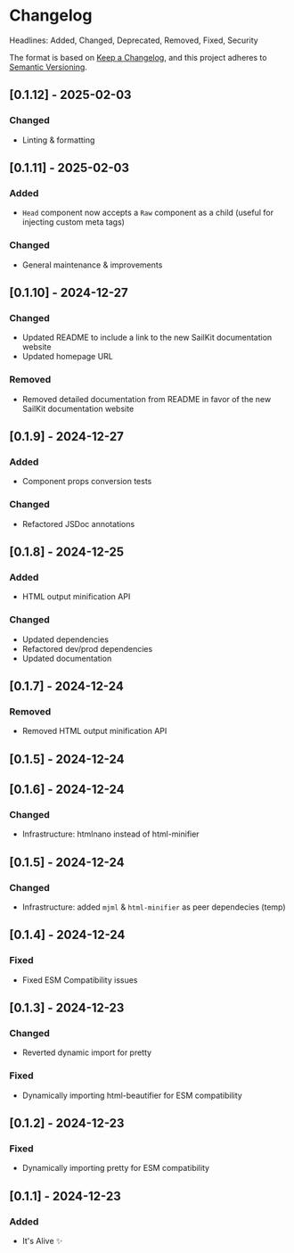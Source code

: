 # Changelog

Headlines: Added, Changed, Deprecated, Removed, Fixed, Security

The format is based on [Keep a Changelog](https://keepachangelog.com/en/1.0.0/),
and this project adheres to [Semantic Versioning](https://semver.org/spec/v2.0.0.html).

## [0.1.12] - 2025-02-03

### Changed

- Linting & formatting

## [0.1.11] - 2025-02-03

### Added

- `Head` component now accepts a `Raw` component as a child (useful for injecting custom meta tags)

### Changed

- General maintenance & improvements

## [0.1.10] - 2024-12-27

### Changed

- Updated README to include a link to the new SailKit documentation website
- Updated homepage URL

### Removed

- Removed detailed documentation from README in favor of the new SailKit documentation website

## [0.1.9] - 2024-12-27

### Added

- Component props conversion tests

### Changed

- Refactored JSDoc annotations

## [0.1.8] - 2024-12-25

### Added

- HTML output minification API

### Changed

- Updated dependencies
- Refactored dev/prod dependencies
- Updated documentation

## [0.1.7] - 2024-12-24

### Removed

- Removed HTML output minification API

## [0.1.5] - 2024-12-24

## [0.1.6] - 2024-12-24

### Changed

- Infrastructure: htmlnano instead of html-minifier

## [0.1.5] - 2024-12-24

### Changed

- Infrastructure: added `mjml` & `html-minifier` as peer dependecies (temp)

## [0.1.4] - 2024-12-24

### Fixed

- Fixed ESM Compatibility issues

## [0.1.3] - 2024-12-23

### Changed

- Reverted dynamic import for pretty

### Fixed

- Dynamically importing html-beautifier for ESM compatibility

## [0.1.2] - 2024-12-23

### Fixed

- Dynamically importing pretty for ESM compatibility

## [0.1.1] - 2024-12-23

### Added

- It's Alive ✨
